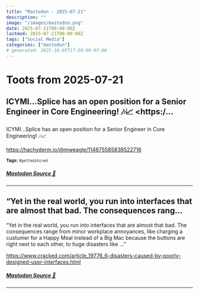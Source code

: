 ```yaml
---
title: "Mastodon - 2025-07-21"
description: ""
image: "/images/mastodon.png"
date: 2025-07-21T00:00:00Z
lastmod: 2025-07-21T00:00:00Z
tags: ["Social Media"]
categories: ["mastodon"]
# generated: 2025-10-05T17:59:09-07:00
---
```


# Toots from 2025-07-21

## ICYMI...Splice has an open position for a Senior Engineer in Core Engineering! 🎶📈  <https:/...

ICYMI...Splice has an open position for a Senior Engineer in Core Engineering! 🎶📈

<https://hachyderm.io/@mweagle/114875585838522716>

<small><b>Tags:</b> `#getfedihired`</small>

##### [Mastodon Source 🐘](https://hachyderm.io/@mweagle/114893065866074982)

---

## “Yet in the real world, you run into interfaces that are almost that bad. The consequences rang...

“Yet in the real world, you run into interfaces that are almost that bad. The consequences range from minor workplace annoyances, like charging a custumer for a Happy Meal instead of a Big Mac because the buttons are right next to each other, to huge disasters like ...”

<https://www.cracked.com/article_19776_6-disasters-caused-by-poorly-designed-user-interfaces.html>

##### [Mastodon Source 🐘](https://hachyderm.io/@mweagle/114889557928528839)

---

